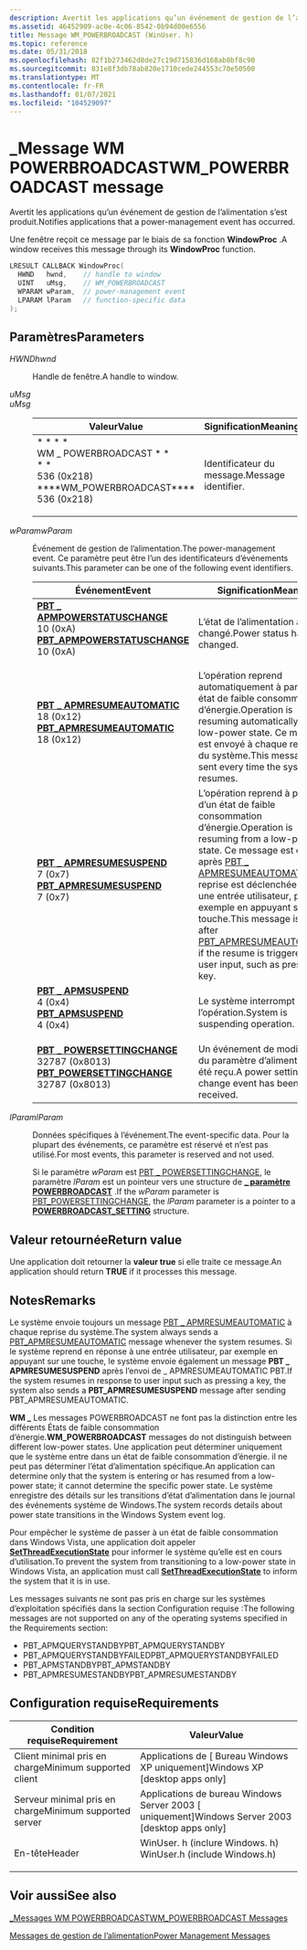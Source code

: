 ```yaml
---
description: Avertit les applications qu’un événement de gestion de l’alimentation s’est produit.
ms.assetid: 46452909-ac0e-4c06-8542-0b94d00e6556
title: Message WM_POWERBROADCAST (WinUser. h)
ms.topic: reference
ms.date: 05/31/2018
ms.openlocfilehash: 82f1b273462d8de27c19d715836d168ab8bf8c90
ms.sourcegitcommit: 831e8f3db78ab820e1710cede244553c70e50500
ms.translationtype: MT
ms.contentlocale: fr-FR
ms.lasthandoff: 01/07/2021
ms.locfileid: "104529097"
---
```

# <a name="wm_powerbroadcast-message"></a><span data-ttu-id="29d41-103">\_Message WM POWERBROADCAST</span><span class="sxs-lookup"><span data-stu-id="29d41-103">WM\_POWERBROADCAST message</span></span>

<span data-ttu-id="29d41-104">Avertit les applications qu’un événement de gestion de l’alimentation s’est produit.</span><span class="sxs-lookup"><span data-stu-id="29d41-104">Notifies applications that a power-management event has occurred.</span></span>

<span data-ttu-id="29d41-105">Une fenêtre reçoit ce message par le biais de sa fonction **WindowProc** .</span><span class="sxs-lookup"><span data-stu-id="29d41-105">A window receives this message through its **WindowProc** function.</span></span>


```C++
LRESULT CALLBACK WindowProc(
  HWND   hwnd,    // handle to window
  UINT   uMsg,    // WM_POWERBROADCAST
  WPARAM wParam,  // power-management event
  LPARAM lParam   // function-specific data
);
```



## <a name="parameters"></a><span data-ttu-id="29d41-106">Paramètres</span><span class="sxs-lookup"><span data-stu-id="29d41-106">Parameters</span></span>

<dl> <dt>

<span data-ttu-id="29d41-107">*HWND*</span><span class="sxs-lookup"><span data-stu-id="29d41-107">*hwnd*</span></span> 
</dt> <dd>

<span data-ttu-id="29d41-108">Handle de fenêtre.</span><span class="sxs-lookup"><span data-stu-id="29d41-108">A handle to window.</span></span>

<span data-ttu-id="29d41-109"></dd> <dt>*uMsg*</dt> </span><span class="sxs-lookup"><span data-stu-id="29d41-109"></dd> <dt>*uMsg* </dt> </span></span><dd> 

| <span data-ttu-id="29d41-110">Valeur</span><span class="sxs-lookup"><span data-stu-id="29d41-110">Value</span></span>                                                                                                                                                                                                                                          | <span data-ttu-id="29d41-111">Signification</span><span class="sxs-lookup"><span data-stu-id="29d41-111">Meaning</span></span>                        |
|------------------------------------------------------------------------------------------------------------------------------------------------------------------------------------------------------------------------------------------------|--------------------------------|
| <span id="WM_POWERBROADCAST"></span><span id="wm_powerbroadcast"></span><dl> <span data-ttu-id="29d41-112">\* \* \* \* <dt>WM \_ POWERBROADCAST \* \*</dt> \* \* <dt>536 (0x218)</dt></span><span class="sxs-lookup"><span data-stu-id="29d41-112"><dt>\*\*\*\*WM\_POWERBROADCAST\*\*\*\*</dt> <dt>536 (0x218)</dt></span></span> </dl> | <span data-ttu-id="29d41-113">Identificateur du message.</span><span class="sxs-lookup"><span data-stu-id="29d41-113">Message identifier.</span></span><br/> |



 

</dd> <dt>

<span data-ttu-id="29d41-114">*wParam*</span><span class="sxs-lookup"><span data-stu-id="29d41-114">*wParam*</span></span> 
</dt> <dd>

<span data-ttu-id="29d41-115">Événement de gestion de l’alimentation.</span><span class="sxs-lookup"><span data-stu-id="29d41-115">The power-management event.</span></span> <span data-ttu-id="29d41-116">Ce paramètre peut être l’un des identificateurs d’événements suivants.</span><span class="sxs-lookup"><span data-stu-id="29d41-116">This parameter can be one of the following event identifiers.</span></span>



| <span data-ttu-id="29d41-117">Événement</span><span class="sxs-lookup"><span data-stu-id="29d41-117">Event</span></span>                                                                                                                                                                                                                                                                                        | <span data-ttu-id="29d41-118">Signification</span><span class="sxs-lookup"><span data-stu-id="29d41-118">Meaning</span></span>                                                                                                                                                                                                     |
|----------------------------------------------------------------------------------------------------------------------------------------------------------------------------------------------------------------------------------------------------------------------------------------------|-------------------------------------------------------------------------------------------------------------------------------------------------------------------------------------------------------------|
| <span id="PBT_APMPOWERSTATUSCHANGE"></span><span id="pbt_apmpowerstatuschange"></span><dl> <span data-ttu-id="29d41-119"><dt>**[PBT \_ APMPOWERSTATUSCHANGE](pbt-apmpowerstatuschange.md)**</dt> <dt>10 (0xA)</dt></span><span class="sxs-lookup"><span data-stu-id="29d41-119"><dt>**[PBT\_APMPOWERSTATUSCHANGE](pbt-apmpowerstatuschange.md)**</dt> <dt>10 (0xA)</dt></span></span> </dl> | <span data-ttu-id="29d41-120">L’état de l’alimentation a changé.</span><span class="sxs-lookup"><span data-stu-id="29d41-120">Power status has changed.</span></span><br/>                                                                                                                                                                        |
| <span id="PBT_APMRESUMEAUTOMATIC"></span><span id="pbt_apmresumeautomatic"></span><dl> <span data-ttu-id="29d41-121"><dt>**[PBT \_ APMRESUMEAUTOMATIC](pbt-apmresumeautomatic.md)**</dt> <dt>18 (0x12)</dt></span><span class="sxs-lookup"><span data-stu-id="29d41-121"><dt>**[PBT\_APMRESUMEAUTOMATIC](pbt-apmresumeautomatic.md)**</dt> <dt>18 (0x12)</dt></span></span> </dl>        | <span data-ttu-id="29d41-122">L’opération reprend automatiquement à partir d’un état de faible consommation d’énergie.</span><span class="sxs-lookup"><span data-stu-id="29d41-122">Operation is resuming automatically from a low-power state.</span></span> <span data-ttu-id="29d41-123">Ce message est envoyé à chaque reprise du système.</span><span class="sxs-lookup"><span data-stu-id="29d41-123">This message is sent every time the system resumes.</span></span><br/>                                                                                  |
| <span id="PBT_APMRESUMESUSPEND"></span><span id="pbt_apmresumesuspend"></span><dl> <span data-ttu-id="29d41-124"><dt>**[PBT \_ APMRESUMESUSPEND](pbt-apmresumesuspend.md)**</dt> <dt>7 (0x7)</dt></span><span class="sxs-lookup"><span data-stu-id="29d41-124"><dt>**[PBT\_APMRESUMESUSPEND](pbt-apmresumesuspend.md)**</dt> <dt>7 (0x7)</dt></span></span> </dl>                  | <span data-ttu-id="29d41-125">L’opération reprend à partir d’un état de faible consommation d’énergie.</span><span class="sxs-lookup"><span data-stu-id="29d41-125">Operation is resuming from a low-power state.</span></span> <span data-ttu-id="29d41-126">Ce message est envoyé après [PBT \_ APMRESUMEAUTOMATIC](pbt-apmresumeautomatic.md) si la reprise est déclenchée par une entrée utilisateur, par exemple en appuyant sur une touche.</span><span class="sxs-lookup"><span data-stu-id="29d41-126">This message is sent after [PBT\_APMRESUMEAUTOMATIC](pbt-apmresumeautomatic.md) if the resume is triggered by user input, such as pressing a key.</span></span><br/> |
| <span id="PBT_APMSUSPEND"></span><span id="pbt_apmsuspend"></span><dl> <span data-ttu-id="29d41-127"><dt>**[PBT \_ APMSUSPEND](pbt-apmsuspend.md)**</dt> <dt>4 (0x4)</dt></span><span class="sxs-lookup"><span data-stu-id="29d41-127"><dt>**[PBT\_APMSUSPEND](pbt-apmsuspend.md)**</dt> <dt>4 (0x4)</dt></span></span> </dl>                                          | <span data-ttu-id="29d41-128">Le système interrompt l’opération.</span><span class="sxs-lookup"><span data-stu-id="29d41-128">System is suspending operation.</span></span><br/>                                                                                                                                                                  |
| <span id="PBT_POWERSETTINGCHANGE"></span><span id="pbt_powersettingchange"></span><dl> <span data-ttu-id="29d41-129"><dt>**[PBT \_ POWERSETTINGCHANGE](pbt-powersettingchange.md)**</dt> <dt>32787 (0x8013)</dt></span><span class="sxs-lookup"><span data-stu-id="29d41-129"><dt>**[PBT\_POWERSETTINGCHANGE](pbt-powersettingchange.md)**</dt> <dt>32787 (0x8013)</dt></span></span> </dl>   | <span data-ttu-id="29d41-130">Un événement de modification du paramètre d’alimentation a été reçu.</span><span class="sxs-lookup"><span data-stu-id="29d41-130">A power setting change event has been received.</span></span> <br/>                                                                                                                                                 |



 

</dd> <dt>

<span data-ttu-id="29d41-131">*lParam*</span><span class="sxs-lookup"><span data-stu-id="29d41-131">*lParam*</span></span> 
</dt> <dd>

<span data-ttu-id="29d41-132">Données spécifiques à l’événement.</span><span class="sxs-lookup"><span data-stu-id="29d41-132">The event-specific data.</span></span> <span data-ttu-id="29d41-133">Pour la plupart des événements, ce paramètre est réservé et n’est pas utilisé.</span><span class="sxs-lookup"><span data-stu-id="29d41-133">For most events, this parameter is reserved and not used.</span></span>

<span data-ttu-id="29d41-134">Si le paramètre *wParam* est [PBT \_ POWERSETTINGCHANGE](pbt-powersettingchange.md), le paramètre *lParam* est un pointeur vers une structure de [**\_ paramètre POWERBROADCAST**](/windows/desktop/api/WinUser/ns-winuser-powerbroadcast_setting) .</span><span class="sxs-lookup"><span data-stu-id="29d41-134">If the *wParam* parameter is [PBT\_POWERSETTINGCHANGE](pbt-powersettingchange.md), the *lParam* parameter is a pointer to a [**POWERBROADCAST\_SETTING**](/windows/desktop/api/WinUser/ns-winuser-powerbroadcast_setting) structure.</span></span>

</dd> </dl>

## <a name="return-value"></a><span data-ttu-id="29d41-135">Valeur retournée</span><span class="sxs-lookup"><span data-stu-id="29d41-135">Return value</span></span>

<span data-ttu-id="29d41-136">Une application doit retourner la **valeur true** si elle traite ce message.</span><span class="sxs-lookup"><span data-stu-id="29d41-136">An application should return **TRUE** if it processes this message.</span></span>

## <a name="remarks"></a><span data-ttu-id="29d41-137">Notes</span><span class="sxs-lookup"><span data-stu-id="29d41-137">Remarks</span></span>

<span data-ttu-id="29d41-138">Le système envoie toujours un message [PBT \_ APMRESUMEAUTOMATIC](pbt-apmresumeautomatic.md) à chaque reprise du système.</span><span class="sxs-lookup"><span data-stu-id="29d41-138">The system always sends a [PBT\_APMRESUMEAUTOMATIC](pbt-apmresumeautomatic.md) message whenever the system resumes.</span></span> <span data-ttu-id="29d41-139">Si le système reprend en réponse à une entrée utilisateur, par exemple en appuyant sur une touche, le système envoie également un message **PBT \_ APMRESUMESUSPEND** après l’envoi de \_ APMRESUMEAUTOMATIC PBT.</span><span class="sxs-lookup"><span data-stu-id="29d41-139">If the system resumes in response to user input such as pressing a key, the system also sends a **PBT\_APMRESUMESUSPEND** message after sending PBT\_APMRESUMEAUTOMATIC.</span></span>

<span data-ttu-id="29d41-140">**WM \_** Les messages POWERBROADCAST ne font pas la distinction entre les différents États de faible consommation d’énergie.</span><span class="sxs-lookup"><span data-stu-id="29d41-140">**WM\_POWERBROADCAST** messages do not distinguish between different low-power states.</span></span> <span data-ttu-id="29d41-141">Une application peut déterminer uniquement que le système entre dans un état de faible consommation d’énergie. il ne peut pas déterminer l’état d’alimentation spécifique.</span><span class="sxs-lookup"><span data-stu-id="29d41-141">An application can determine only that the system is entering or has resumed from a low-power state; it cannot determine the specific power state.</span></span> <span data-ttu-id="29d41-142">Le système enregistre des détails sur les transitions d’état d’alimentation dans le journal des événements système de Windows.</span><span class="sxs-lookup"><span data-stu-id="29d41-142">The system records details about power state transitions in the Windows System event log.</span></span>

<span data-ttu-id="29d41-143">Pour empêcher le système de passer à un état de faible consommation dans Windows Vista, une application doit appeler [**SetThreadExecutionState**](/windows/desktop/api/Winbase/nf-winbase-setthreadexecutionstate) pour informer le système qu’elle est en cours d’utilisation.</span><span class="sxs-lookup"><span data-stu-id="29d41-143">To prevent the system from transitioning to a low-power state in Windows Vista, an application must call [**SetThreadExecutionState**](/windows/desktop/api/Winbase/nf-winbase-setthreadexecutionstate) to inform the system that it is in use.</span></span>

<span data-ttu-id="29d41-144">Les messages suivants ne sont pas pris en charge sur les systèmes d’exploitation spécifiés dans la section Configuration requise :</span><span class="sxs-lookup"><span data-stu-id="29d41-144">The following messages are not supported on any of the operating systems specified in the Requirements section:</span></span>

- <span data-ttu-id="29d41-145">PBT_APMQUERYSTANDBY</span><span class="sxs-lookup"><span data-stu-id="29d41-145">PBT_APMQUERYSTANDBY</span></span>  
- <span data-ttu-id="29d41-146">PBT_APMQUERYSTANDBYFAILED</span><span class="sxs-lookup"><span data-stu-id="29d41-146">PBT_APMQUERYSTANDBYFAILED</span></span>  
- <span data-ttu-id="29d41-147">PBT_APMSTANDBY</span><span class="sxs-lookup"><span data-stu-id="29d41-147">PBT_APMSTANDBY</span></span>  
- <span data-ttu-id="29d41-148">PBT_APMRESUMESTANDBY</span><span class="sxs-lookup"><span data-stu-id="29d41-148">PBT_APMRESUMESTANDBY</span></span>  

## <a name="requirements"></a><span data-ttu-id="29d41-149">Configuration requise</span><span class="sxs-lookup"><span data-stu-id="29d41-149">Requirements</span></span>



| <span data-ttu-id="29d41-150">Condition requise</span><span class="sxs-lookup"><span data-stu-id="29d41-150">Requirement</span></span> | <span data-ttu-id="29d41-151">Valeur</span><span class="sxs-lookup"><span data-stu-id="29d41-151">Value</span></span> |
|-------------------------------------|----------------------------------------------------------------------------------------------------------|
| <span data-ttu-id="29d41-152">Client minimal pris en charge</span><span class="sxs-lookup"><span data-stu-id="29d41-152">Minimum supported client</span></span><br/> | <span data-ttu-id="29d41-153">Applications de \[ Bureau Windows XP uniquement\]</span><span class="sxs-lookup"><span data-stu-id="29d41-153">Windows XP \[desktop apps only\]</span></span><br/>                                                              |
| <span data-ttu-id="29d41-154">Serveur minimal pris en charge</span><span class="sxs-lookup"><span data-stu-id="29d41-154">Minimum supported server</span></span><br/> | <span data-ttu-id="29d41-155">Applications de bureau Windows Server 2003 \[ uniquement\]</span><span class="sxs-lookup"><span data-stu-id="29d41-155">Windows Server 2003 \[desktop apps only\]</span></span><br/>                                                     |
| <span data-ttu-id="29d41-156">En-tête</span><span class="sxs-lookup"><span data-stu-id="29d41-156">Header</span></span><br/>                   | <dl> <span data-ttu-id="29d41-157"><dt>WinUser. h (inclure Windows. h)</dt></span><span class="sxs-lookup"><span data-stu-id="29d41-157"><dt>WinUser.h (include Windows.h)</dt></span></span> </dl> |



## <a name="see-also"></a><span data-ttu-id="29d41-158">Voir aussi</span><span class="sxs-lookup"><span data-stu-id="29d41-158">See also</span></span>

<dl> <dt>

[<span data-ttu-id="29d41-159">\_Messages WM POWERBROADCAST</span><span class="sxs-lookup"><span data-stu-id="29d41-159">WM\_POWERBROADCAST Messages</span></span>](wm-powerbroadcast-messages.md)
</dt> <dt>

[<span data-ttu-id="29d41-160">Messages de gestion de l’alimentation</span><span class="sxs-lookup"><span data-stu-id="29d41-160">Power Management Messages</span></span>](power-management-messages.md)
</dt> </dl>

 

 




